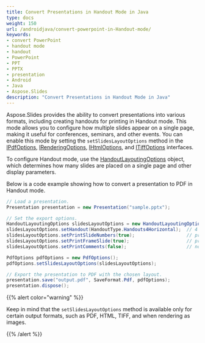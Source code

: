 ```yaml
---
title: Convert Presentations in Handout Mode in Java
type: docs
weight: 150
url: /androidjava/convert-powerpoint-in-Handout-mode/
keywords:
- convert PowerPoint
- handout mode
- handout
- PowerPoint
- PPT
- PPTX
- presentation
- Android
- Java
- Aspose.Slides
description: "Convert Presentations in Handout Mode in Java"
---
```


Aspose.Slides provides the ability to convert presentations into various formats, including creating handouts for printing in Handout mode. This mode allows you to configure how multiple slides appear on a single page, making it useful for conferences, seminars, and other events. You can enable this mode by setting the `setSlidesLayoutOptions` method in the [IPdfOptions](https://reference.aspose.com/slides/androidjava/com.aspose.slides/ipdfoptions/), [IRenderingOptions](https://reference.aspose.com/slides/androidjava/com.aspose.slides/irenderingoptions/), [IHtmlOptions](https://reference.aspose.com/slides/androidjava/com.aspose.slides/ihtmloptions/), and [ITiffOptions](https://reference.aspose.com/slides/androidjava/com.aspose.slides/itiffoptions/) interfaces.

To configure Handout mode, use the [HandoutLayoutingOptions](https://reference.aspose.com/slides/androidjava/com.aspose.slides/handoutlayoutingoptions/) object, which determines how many slides are placed on a single page and other display parameters.

Below is a code example showing how to convert a presentation to PDF in Handout mode.

```java
// Load a presentation.
Presentation presentation = new Presentation("sample.pptx");

// Set the export options.
HandoutLayoutingOptions slidesLayoutOptions = new HandoutLayoutingOptions();
slidesLayoutOptions.setHandout(HandoutType.Handouts4Horizontal);  // 4 slides on one page horizontally
slidesLayoutOptions.setPrintSlideNumbers(true);                   // print slide numbers
slidesLayoutOptions.setPrintFrameSlide(true);                     // print a frame around slides
slidesLayoutOptions.setPrintComments(false);                      // no comments

PdfOptions pdfOptions = new PdfOptions();
pdfOptions.setSlidesLayoutOptions(slidesLayoutOptions);

// Export the presentation to PDF with the chosen layout.
presentation.save("output.pdf", SaveFormat.Pdf, pdfOptions);
presentation.dispose();
```

{{% alert color="warning" %}} 

Keep in mind that the `setSlidesLayoutOptions` method is available only for certain output formats, such as PDF, HTML, TIFF, and when rendering as images.

{{% /alert %}} 
